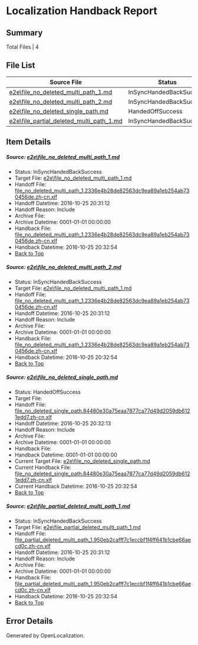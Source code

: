 # <a name='report-top'></a> Localization Handback Report

## Summary
 Total Files | 4

## File List
 Source File | Status | Details 
 ----------- | ------ | ------- 
 [e2e\file_no_deleted_multi_path_1.md](https://github.com/OpenLocalizationTestOrg/ol-test0/blob/fd94830d64d92cbbb834a07c47f47cede89cb21e/e2e/file_no_deleted_multi_path_1.md) | InSyncHandedBackSuccess | [Details](#50108667425e7f08f5738543efdd2e09c026aa281)
 [e2e\file_no_deleted_multi_path_2.md](https://github.com/OpenLocalizationTestOrg/ol-test0/blob/d8a9d26dfa3505b65527dec4e1441db7104dff13/e2e/file_no_deleted_multi_path_2.md) | InSyncHandedBackSuccess | [Details](#50108667425e7f08f5738543efdd2e09c026aa282)
 [e2e\file_no_deleted_single_path.md](https://github.com/OpenLocalizationTestOrg/ol-test0/blob/d8a9d26dfa3505b65527dec4e1441db7104dff13/e2e/file_no_deleted_single_path.md) | HandedOffSuccess | [Details](#5a7c0935b9e7b31ff32f5cb624dfd495b4d6d7293)
 [e2e\file_partial_deleted_multi_path_1.md](https://github.com/OpenLocalizationTestOrg/ol-test0/blob/fd94830d64d92cbbb834a07c47f47cede89cb21e/e2e/file_partial_deleted_multi_path_1.md) | InSyncHandedBackSuccess | [Details](#92474069af68bdae70b0bd239b8a8fd209f505a54)

## Item Details
##### <a name='50108667425e7f08f5738543efdd2e09c026aa281'></a> Source: [e2e\file_no_deleted_multi_path_1.md](https://github.com/OpenLocalizationTestOrg/ol-test0/blob/fd94830d64d92cbbb834a07c47f47cede89cb21e/e2e/file_no_deleted_multi_path_1.md)
* Status: InSyncHandedBackSuccess
* Target File: [e2e\file_no_deleted_multi_path_1.md](https://github.com/OpenLocalizationTestOrg/ol-test0-zhcn/blob/180022c3128a99fbd28f285af7b2a1e2297d9d8d/e2e/file_no_deleted_multi_path_1.md)
* Handoff File: [file_no_deleted_multi_path_1.2336e4b28de82563dc9ea89a1eb254ab730456de.zh-cn.xlf](https://github.com/OpenLocalizationTestOrg/ol-test0-handoff/blob/1a8086ab9fcc0927264dc1c204946abc4b8276e2/ol-handoff/OpenLocalizationTestOrg/ol-test0-zhcn/shujia/mt/file_no_deleted_multi_path_1.2336e4b28de82563dc9ea89a1eb254ab730456de.zh-cn.xlf)
* Handoff Datetime: 2016-10-25 20:31:12
* Handoff Reason: Include
* Archive File: 
* Archive Datetime: 0001-01-01 00:00:00
* Handback File: [file_no_deleted_multi_path_1.2336e4b28de82563dc9ea89a1eb254ab730456de.zh-cn.xlf](https://github.com/OpenLocalizationTestOrg/ol-test0-handback/blob/77c1369d23d14eb0bd47f834d458e7f19eef4e34/ol-handback/OpenLocalizationTestOrg/ol-test0-zhcn/shujia/mt/file_no_deleted_multi_path_1.2336e4b28de82563dc9ea89a1eb254ab730456de.zh-cn.xlf)
* Handback Datetime: 2016-10-25 20:32:54
* [Back to Top](#report-top)

##### <a name='50108667425e7f08f5738543efdd2e09c026aa282'></a> Source: [e2e\file_no_deleted_multi_path_2.md](https://github.com/OpenLocalizationTestOrg/ol-test0/blob/d8a9d26dfa3505b65527dec4e1441db7104dff13/e2e/file_no_deleted_multi_path_2.md)
* Status: InSyncHandedBackSuccess
* Target File: [e2e\file_no_deleted_multi_path_1.md](https://github.com/OpenLocalizationTestOrg/ol-test0-zhcn/blob/180022c3128a99fbd28f285af7b2a1e2297d9d8d/e2e/file_no_deleted_multi_path_1.md)
* Handoff File: [file_no_deleted_multi_path_1.2336e4b28de82563dc9ea89a1eb254ab730456de.zh-cn.xlf](https://github.com/OpenLocalizationTestOrg/ol-test0-handoff/blob/1a8086ab9fcc0927264dc1c204946abc4b8276e2/ol-handoff/OpenLocalizationTestOrg/ol-test0-zhcn/shujia/mt/file_no_deleted_multi_path_1.2336e4b28de82563dc9ea89a1eb254ab730456de.zh-cn.xlf)
* Handoff Datetime: 2016-10-25 20:31:12
* Handoff Reason: Include
* Archive File: 
* Archive Datetime: 0001-01-01 00:00:00
* Handback File: [file_no_deleted_multi_path_1.2336e4b28de82563dc9ea89a1eb254ab730456de.zh-cn.xlf](https://github.com/OpenLocalizationTestOrg/ol-test0-handback/blob/77c1369d23d14eb0bd47f834d458e7f19eef4e34/ol-handback/OpenLocalizationTestOrg/ol-test0-zhcn/shujia/mt/file_no_deleted_multi_path_1.2336e4b28de82563dc9ea89a1eb254ab730456de.zh-cn.xlf)
* Handback Datetime: 2016-10-25 20:32:54
* [Back to Top](#report-top)

##### <a name='5a7c0935b9e7b31ff32f5cb624dfd495b4d6d7293'></a> Source: [e2e\file_no_deleted_single_path.md](https://github.com/OpenLocalizationTestOrg/ol-test0/blob/d8a9d26dfa3505b65527dec4e1441db7104dff13/e2e/file_no_deleted_single_path.md)
* Status: HandedOffSuccess
* Target File: 
* Handoff File: [file_no_deleted_single_path.84480e30a75eaa7877ca77d49d2059db6121edd7.zh-cn.xlf](https://github.com/OpenLocalizationTestOrg/ol-test0-handoff/blob/052aec243f75eda4ff675efb707da3667e7c9df4/ol-handoff/OpenLocalizationTestOrg/ol-test0-zhcn/shujia/mt/file_no_deleted_single_path.84480e30a75eaa7877ca77d49d2059db6121edd7.zh-cn.xlf)
* Handoff Datetime: 2016-10-25 20:32:13
* Handoff Reason: Include
* Archive File: 
* Archive Datetime: 0001-01-01 00:00:00
* Handback File: 
* Handback Datetime: 0001-01-01 00:00:00
* Current Target File: [e2e\file_no_deleted_single_path.md](https://github.com/OpenLocalizationTestOrg/ol-test0-zhcn/blob/180022c3128a99fbd28f285af7b2a1e2297d9d8d/e2e/file_no_deleted_single_path.md)
* Current Handback File: [file_no_deleted_single_path.84480e30a75eaa7877ca77d49d2059db6121edd7.zh-cn.xlf](https://github.com/OpenLocalizationTestOrg/ol-test0-handback/blob/77c1369d23d14eb0bd47f834d458e7f19eef4e34/ol-handback/OpenLocalizationTestOrg/ol-test0-zhcn/shujia/mt/file_no_deleted_single_path.84480e30a75eaa7877ca77d49d2059db6121edd7.zh-cn.xlf)
* Current Handback Datetime: 2016-10-25 20:32:54
* [Back to Top](#report-top)

##### <a name='92474069af68bdae70b0bd239b8a8fd209f505a54'></a> Source: [e2e\file_partial_deleted_multi_path_1.md](https://github.com/OpenLocalizationTestOrg/ol-test0/blob/fd94830d64d92cbbb834a07c47f47cede89cb21e/e2e/file_partial_deleted_multi_path_1.md)
* Status: InSyncHandedBackSuccess
* Target File: [e2e\file_partial_deleted_multi_path_1.md](https://github.com/OpenLocalizationTestOrg/ol-test0-zhcn/blob/180022c3128a99fbd28f285af7b2a1e2297d9d8d/e2e/file_partial_deleted_multi_path_1.md)
* Handoff File: [file_partial_deleted_multi_path_1.950eb2cafff7c1eccbf1f4ff641b1cbe66aecd0c.zh-cn.xlf](https://github.com/OpenLocalizationTestOrg/ol-test0-handoff/blob/1a8086ab9fcc0927264dc1c204946abc4b8276e2/ol-handoff/OpenLocalizationTestOrg/ol-test0-zhcn/shujia/mt/file_partial_deleted_multi_path_1.950eb2cafff7c1eccbf1f4ff641b1cbe66aecd0c.zh-cn.xlf)
* Handoff Datetime: 2016-10-25 20:31:12
* Handoff Reason: Include
* Archive File: 
* Archive Datetime: 0001-01-01 00:00:00
* Handback File: [file_partial_deleted_multi_path_1.950eb2cafff7c1eccbf1f4ff641b1cbe66aecd0c.zh-cn.xlf](https://github.com/OpenLocalizationTestOrg/ol-test0-handback/blob/77c1369d23d14eb0bd47f834d458e7f19eef4e34/ol-handback/OpenLocalizationTestOrg/ol-test0-zhcn/shujia/mt/file_partial_deleted_multi_path_1.950eb2cafff7c1eccbf1f4ff641b1cbe66aecd0c.zh-cn.xlf)
* Handback Datetime: 2016-10-25 20:32:54
* [Back to Top](#report-top)


## Error Details

Generated by OpenLocalization.
